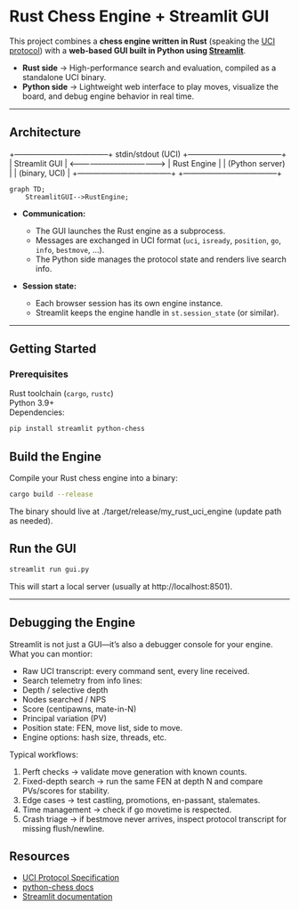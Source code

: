 # Rust Chess Engine + Streamlit GUI

This project combines a **chess engine written in Rust** (speaking the [UCI protocol](https://en.wikipedia.org/wiki/Universal_Chess_Interface)) with a **web-based GUI built in Python using [Streamlit](https://streamlit.io/)**.

- **Rust side** → High-performance search and evaluation, compiled as a standalone UCI binary.
- **Python side** → Lightweight web interface to play moves, visualize the board, and debug engine behavior in real time.

---

## Architecture
  +—————–——————–+        stdin/stdout (UCI)       +—————–——————–+
|   Streamlit GUI   |  <––––––––––––––––––––>  |   Rust Engine    |
|  (Python server)  |                          |  (binary, UCI)   |
  +—————–——————–+                                 +—————–——————–+

```mermaid
graph TD;
    StreamlitGUI-->RustEngine;
```
- **Communication:**  
  - The GUI launches the Rust engine as a subprocess.  
  - Messages are exchanged in UCI format (`uci`, `isready`, `position`, `go`, `info`, `bestmove`, …).  
  - The Python side manages the protocol state and renders live search info.

- **Session state:**  
  - Each browser session has its own engine instance.  
  - Streamlit keeps the engine handle in `st.session_state` (or similar).  

---

## Getting Started

### Prerequisites
Rust toolchain (`cargo`, `rustc`)  
Python 3.9+  
Dependencies:
  ```bash
  pip install streamlit python-chess
```  
## Build the Engine

Compile your Rust chess engine into a binary:
  ```bash
  cargo build --release
```
The binary should live at ./target/release/my_rust_uci_engine (update path as needed).

## Run the GUI
  ```bash
  streamlit run gui.py
```
This will start a local server (usually at http://localhost:8501).

---

## Debugging the Engine
Streamlit is not just a GUI—it’s also a debugger console for your engine.
What you can montior:
- Raw UCI transcript: every command sent, every line received.
- Search telemetry from info lines:
- Depth / selective depth
- Nodes searched / NPS
- Score (centipawns, mate-in-N)
- Principal variation (PV)
- Position state: FEN, move list, side to move.
- Engine options: hash size, threads, etc.

Typical workflows:
1. Perft checks → validate move generation with known counts.
2. Fixed-depth search → run the same FEN at depth N and compare PVs/scores for stability.
3. Edge cases → test castling, promotions, en-passant, stalemates.
4. Time management → check if go movetime is respected.
5. Crash triage → if bestmove never arrives, inspect protocol transcript for missing flush/newline.

 ## Resources
- [UCI Protocol Specification](https://gist.github.com/aliostad/f6c19dba0f5a1c0e6f0c)
- [python-chess docs](https://python-chess.readthedocs.io/en/latest/)
- [Streamlit documentation](https://docs.streamlit.io/)

 
